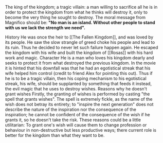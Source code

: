 The king of the kingdom; a tragic villain: a man willing to sacrifice all he is in order to protect the kingdom from what he thinks will destroy it, only to become the very thing he sought to destroy.
The moral message from Magnifico should be: <b>"No man is an island. Without other people to stand with us we lack the strength we need".</b>

History
	He was once the heir to [[The Fallen Kingdom]], and was loved by its people. He saw the slow strangle of greed choke his people and lead to its ruin. Thus he decided to never let such failure happen again. He escaped the kingdom with his wife and built the kingdom of [[Rosas]] with his hard work and magic.
Character
	He is a man who loves his kingdom dearly and seeks to protect it from what destroyed the previous kingdom. In the movie it is hinted that his downfall was that he had an egotistical streak that his wife helped him control (credit to friend Alex for pointing this out). Thus if he is to be a tragic villain, then his coping mechanism to his egotistical streak, his wife, should be supplanted by something that feeds it instead, the evil magic that he uses to destroy wishes.
Reasons why he doesn't grant wishes
	Firstly, the granting of wishes is performed by casting "the spell that grants wishes". The spell is extremely fickle, as the name of the wish does not betray its entirety; to "inspire the next generation" does not describe the nature of the inspiration nor the consequence of the inspiration; he cannot be confident of the consequence of the wish if he grants it, so he doesn't take the risk.
	These reasons could be a little utilitarian:
	To grant one's wish will cause them to change profession or behaviour in non-destructive but less productive ways; there current role is better for the kingdom than what they want to be.